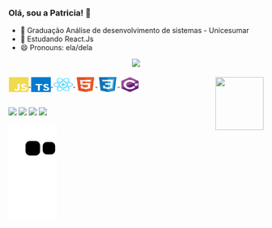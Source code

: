 ### Olá, sou a Patricia! 👋
- 🌱 Graduação Análise de desenvolvimento de sistemas - Unicesumar
- 🌱 Estudando React.Js
- 😄 Pronouns: ela/dela

<div align="center">
  <a href="https://github.com/PatriciaFVaz">
  <img height="180em" src="https://github-readme-stats.vercel.app/api?username=PatriciaFVaz&show_icons=true&theme=dark&include_all_commits=true&count_private=true"/>
</div>
<div style="display: inline_block"><br>
  <img align="center" alt="Js" height="30" width="40" src="https://raw.githubusercontent.com/devicons/devicon/master/icons/javascript/javascript-plain.svg">
  <img align="center" alt="Ts" height="30" width="40" src="https://raw.githubusercontent.com/devicons/devicon/master/icons/typescript/typescript-plain.svg">
  <img align="center" alt="React" height="30" width="40" src="https://raw.githubusercontent.com/devicons/devicon/master/icons/react/react-original.svg">
  <img align="center" alt="HTML" height="30" width="40" src="https://raw.githubusercontent.com/devicons/devicon/master/icons/html5/html5-original.svg">
  <img align="center" alt="CSS" height="30" width="40" src="https://raw.githubusercontent.com/devicons/devicon/master/icons/css3/css3-original.svg">
  <img align="center" alt="Csharp" height="30" width="40" src="https://raw.githubusercontent.com/devicons/devicon/master/icons/csharp/csharp-original.svg">
  <img align="right" alt="" height="105" width="95" src="https://media1.giphy.com/media/BaDsH4FpMBnqdK8J0g/giphy.gif?cid=ecf05e47ud1slibvyb0zr32s18c0s0h0njv0oafr8m2lxthi&rid=giphy.gif&ct=g">
  

</div>
  
  ##
 
<div> 
  <a href="https://www.instagram.com/p.fvaz/" target="_blank"><img src="https://img.shields.io/badge/-Instagram-%23E4405F?style=for-the-badge&logo=instagram&logoColor=white" target="_blank"></a>
 <a href="https://discord.gg/PatriciaVaz#4828" target="_blank"><img src="https://img.shields.io/badge/Discord-7289DA?style=for-the-badge&logo=discord&logoColor=white" target="_blank"></a> 
  <a href = "mailto:patifernandavaz@gmail.com"><img src="https://img.shields.io/badge/-Gmail-%23333?style=for-the-badge&logo=gmail&logoColor=white" target="_blank"></a>
  <a href="https://www.linkedin.com/in/patr%C3%ADcia-fernanda-vaz-17346a180/" target="_blank"><img src="https://img.shields.io/badge/-LinkedIn-%230077B5?style=for-the-badge&logo=linkedin&logoColor=white" target="_blank"></a> 
        
   ![Snake animation](https://github.com/PatriciaFVaz/PatriciaFVaz/blob/output/github-contribution-grid-snake.svg)

  
</div>






